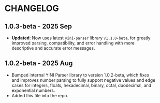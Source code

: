 # CHANGELOG

## 1.0.3-beta - 2025 Sep
- **Updated:** Now uses latest `yini-parser` library `v1.1.0-beta`, for greatly improved parsing, compatibility, and error handling with more descriptive and accurate error messages.

## 1.0.2-beta - 2025 Aug
- Bumped internal YINI Parser library to version 1.0.2-beta, which fixes and improves number parsing to fully support negative values and edge cases for integers, floats, hexadecimal, binary, octal, duodecimal, and exponential numbers.
- Added this file into the repo.
